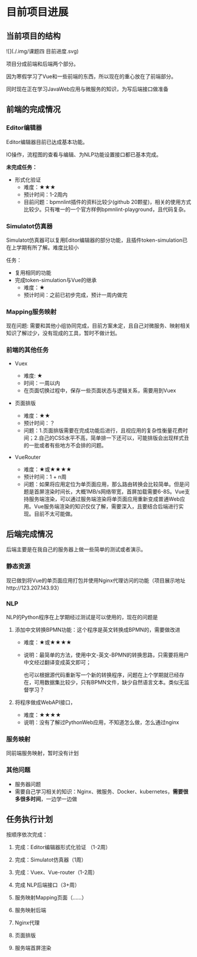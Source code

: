 # 目前项目进展

## 当前项目的结构

![](./.img/课题四 目前进度.svg)

项目分成前端和后端两个部分。

因为寒假学习了Vue和一些前端的东西，所以现在的重心放在了前端部分。

同时现在正在学习JavaWeb应用与微服务的知识，为写后端接口做准备

## 前端的完成情况

### Editor编辑器

Editor编辑器目前已达成基本功能。

IO操作，流程图的查看与编辑、为NLP功能设置接口都已基本完成。

**未完成任务：**

* 形式化验证
  * 难度：★★★
  * 预计时间：1-2周内
  * 目前问题：bpmnlint插件的资料比较少(github 20颗星)，相关的使用方式比较少。只有唯一的一个官方样例bpmnlint-playground，且代码复杂。

### Simulatot仿真器

Simulatot仿真器可以复用Editor编辑器的部分功能，且插件token-simulation已在上学期有所了解。难度比较小

任务：

* 复用相同的功能
* 完成token-simulation与Vue的继承
  * 难度：★
  * 预计时间：之前已初步完成，预计一周内做完



### Mapping服务映射

现在问题: 需要和其他小组协同完成，目前方案未定，且自己对微服务、映射相关知识了解过少，没有现成的工具，暂时不做计划。

### 前端的其他任务

* Vuex
  * 难度: ★
  * 时间：一周以内
  * 在页面切换过程中，保存一些页面状态与逻辑关系，需要用到Vuex

* 页面排版

  * 难度：★★
  * 预计时间：？
  * 问题：1.页面排版需要在完成功能后进行，且视应用的复杂性衡量花费时间；2.自己的CSS水平不高，简单排一下还可以，可能排版会出现样式丑的一批或者有些地方不会排的问题。

* VueRouter

  * 难度：★或★★★★
  * 预计时间：1 + n周
  * 问题：如果将应用定位为单页面应用，那么路由转换会比较简单。但是问题是首屏渲染时间长，大概1MB/s网络带宽，首屏加载需要6-8S。Vue支持服务端渲染，可以通过服务端渲染将单页面应用重新变成普通Web应用。Vue服务端渲染的知识仅仅了解，需要深入，且要结合后端进行实现。目前不太可能做。

  

## 后端完成情况

后端主要是在我自己的服务器上做一些简单的测试或者演示。

### 静态资源

现已做到将Vue的单页面应用打包并使用Nginx代理访问的功能（项目展示地址http://123.207.143.93）

### NLP

NLP的Python程序在上学期经过测试是可以使用的，现在的问题是

1. 添加中文转换BPMN功能：这个程序是英文转换成BPMN的，需要做改进

   * 难度：★或★★★★

   * 说明：最简单的方法，使用中文-英文-BPMN的转换思路，只需要将用户中文经过翻译变成英文即可；

     也可以根据源代码重新写一个新的转换程序，问题在上个学期就已经存在，可用数据集比较少，只有BPMN文件，缺少自然语言文本。类似无监督学习？

2. 将程序做成WebAPI接口，

   * 难度：★★★★
   * 说明：没有了解过PythonWeb应用，不知道怎么做，怎么通过nginx

### 服务映射

同前端服务映射，暂时没有计划

### 其他问题

* 服务器问题
* 需要自己学习相关的知识：Nginx、微服务、Docker、kubernetes，**需要很多很多时间**，一边学一边做

## 任务执行计划

按顺序依次完成：

1. 完成：Editor编辑器形式化验证 （1-2周）

2. 完成：Simulatot仿真器（1周）
3. 完成：Vuex、Vue-router（1-2周）
4. 完成 NLP后端接口（3+周）
5. 服务映射Mapping页面（……）
6. 服务映射后端
7. Nginx代理
8. 页面排版
9. 服务端首屏渲染
